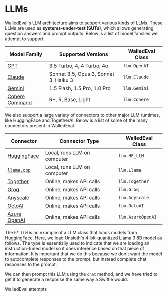 # LLMs

WalledEval's LLM architecture aims to support various kinds of LLMs. These LLMs are used as **systems-under-test (SUTs)**, which allows generating question answers and prompt outputs. Below is a list of model families we attempt to support.

| Model Family                                                     | Supported Versions                    | WalledEval Class |
| ---------------------------------------------------------------- | ------------------------------------- | ---------------- |
| [GPT](https://platform.openai.com/docs/overview)                 | 3.5 Turbo, 4, 4 Turbo, 4o             | `llm.OpenAI`     |
| [Claude](https://docs.anthropic.com/en/docs/about-claude/models) | Sonnet 3.5, Opus 3, Sonnet 3, Haiku 3 | `llm.Claude`     |
| [Gemini](https://ai.google.dev/)                                 | 1.5 Flash, 1.5 Pro, 1.0 Pro           | `llm.Gemini`     |
| [Cohere Command](https://cohere.com/command)                     | R+, R, Base, Light                    | `llm.Cohere`     |

We also support a large variety of connectors to other major LLM runtimes, like HuggingFace and TogetherAI. Below is a list of some of the many connectors present in WalledEval.

| Connector                                                                             | Connector Type              | WalledEval Class  |
| ------------------------------------------------------------------------------------- | --------------------------- | ----------------- |
| [HuggingFace](https://huggingface.co/models)                                          | Local, runs LLM on computer | `llm.HF_LLM`      |
| [`llama.cpp`](https://github.com/ggerganov/llama.cpp)                                 | Local, runs LLM on computer | `llm.Llama`       |
| [Together](https://www.together.ai/)                                                  | Online, makes API calls     | `llm.Together`    |
| [Groq](https://groq.com/)                                                             | Online, makes API calls     | `llm.Groq`        |
| [Anyscale](https://www.anyscale.com/)                                                 | Online, makes API calls     | `llm.Anyscale`    |
| [OctoAI](https://octo.ai/)                                                            | Online, makes API calls     | `llm.OctoAI`      |
| [Azure OpenAI](https://azure.microsoft.com/en-us/products/ai-services/openai-service) | Online, makes API calls     | `llm.AzureOpenAI` |








The `HF_LLM` is an example of a LLM class that loads models from HuggingFace. Here, we load Unsloth's 4-bit-quantized Llama 3 8B model as follows. The type is essentially used to indicate that we are loading an instruction-tuned model so it does inference based on that piece of information. It is important that we do this because we don't want the model to autocomplete responses to the prompt, but instead complete chat responses to the prompt.

We can then prompt this LLM using the `chat` method, and we have tried to get it to generate a response the same way a Swiftie would.

WalledEval attempts